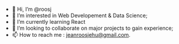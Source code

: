 - 👋 Hi, I’m @roosj
- 👀 I’m interested in Web Developement & Data Science;
- 🌱 I’m currently learning React
- 💞️ I’m looking to collaborate on major projects to gain experience;
- 📫 How to reach me : jeanroosjehu@gmail.com.

<!---
rjchriiph/rjchriiph is a ✨ special ✨ repository because its `README.md` (this file) appears on your GitHub profile.
You can click the Preview link to take a look at your changes.
--->
